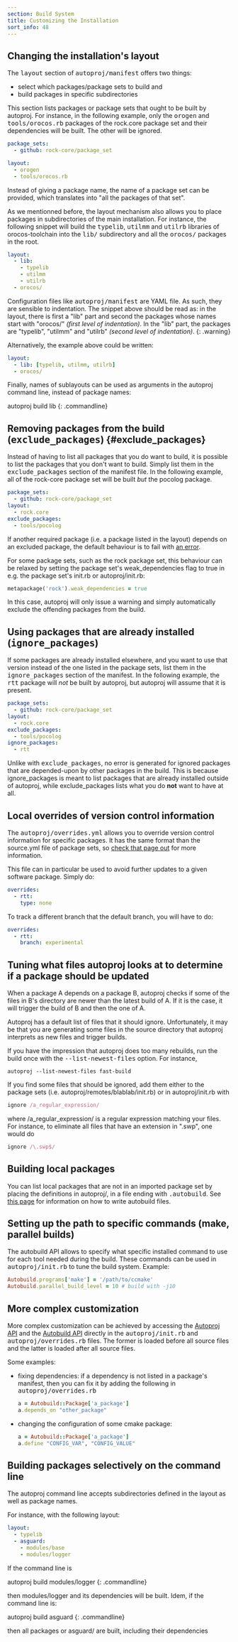 ```yaml
---
section: Build System
title: Customizing the Installation
sort_info: 48
---
```


Changing the installation's layout
----------------------------------

The <tt>layout</tt> section of <tt>autoproj/manifest</tt> offers two things:

 * select which packages/package sets to build and
 * build packages in specific subdirectories

This section lists packages or package sets that ought to be built by autoproj.
For instance, in the following example, only the <tt>orogen</tt> and
<tt>tools/orocos.rb</tt> packages of the rock.core package set and their
dependencies will be built. The other will be ignored.

~~~ yaml
package_sets:
  - github: rock-core/package_set

layout:
  - orogen
  - tools/orocos.rb
~~~

Instead of giving a package name, the name of a package set can be provided,
which translates into "all the packages of that set".

As we mentionned before, the layout mechanism also allows you to place packages
in subdirectories of the main installation. For instance, the following snippet
will build the <tt>typelib</tt>, <tt>utilmm</tt> and <tt>utilrb</tt> libraries
of orocos-toolchain into the <tt>lib/</tt> subdirectory and all the <tt>orocos/</tt> packages in the root.

~~~ yaml
layout:
  - lib:
    - typelib
    - utilmm
    - utilrb
  - orocos/
~~~

Configuration files like <tt>autoproj/manifest</tt> are YAML file. As such, they
are sensible to indentation. The snippet above should be read as: in the layout,
there is first a "lib" part and second the packages whose names start with
"orocos/" _(first level of indentation)_. In the "lib" part, the packages are
"typelib", "utilmm" and "utilrb" _(second level of indentation)_. 
{: .warning}

Alternatively, the example above could be written:

~~~ yaml
layout:
  - lib: [typelib, utilmm, utilrb]
  - orocos/
~~~

Finally, names of sublayouts can be used as arguments in the autoproj command
line, instead of package names:

autoproj build lib
{: .commandline}

Removing packages from the build (<tt>exclude_packages</tt>) {#exclude_packages}
--------------------------------
Instead of having to list all packages that you do want to build, it is possible
to list the packages that you don't want to build. Simply list them in the
<tt>exclude_packages</tt> section of the manifest file. In the following example, all
of the rock-core package set will be built *but* the pocolog package.

~~~ yaml
package_sets:
  - github: rock-core/package_set
layout:
  - rock.core
exclude_packages:
  - tools/pocolog
~~~

If another required package (i.e. a package listed in the layout) depends on an
excluded package, the default behaviour is to fail with
[an error](error_messages.html#exclusions).

For some package sets, such as the rock package set, this behaviour can be
relaxed by setting the package set's weak_dependencies flag to true in e.g. the
package set's init.rb or autoproj/init.rb:

``` ruby
metapackage('rock').weak_dependencies = true
```

In this case, autoproj will only issue a warning and simply automatically
exclude the offending packages from the build.

Using packages that are already installed (<tt>ignore_packages</tt>) 
-----------------------------------------

If some packages are already installed elsewhere, and you want to use that
version instead of the one listed in the package sets, list them in the
<tt>ignore_packages</tt> section of the manifest. In the following example, the
<tt>rtt</tt> package will *not* be built by autoproj, but autoproj will assume
that it is present.

~~~ yaml
package_sets:
  - github: rock-core/package_set
layout:
  - rock.core
exclude_packages:
  - tools/pocolog
ignore_packages:
  - rtt
~~~

Unlike with <tt>exclude_packages</tt>, no error is generated for ignored
packages that are depended-upon by other packages in the build. This is because
ignore_packages is meant to list packages that are already installed outside of
autoproj, while exclude_packages lists what you do **not** want to have at all.

Local overrides of version control information
----------------------------------------------

The <tt>autoproj/overrides.yml</tt> allows you to override version control information
for specific packages. It has the same format than the source.yml file of
package sets, so [check that page out](advanced/importers.html) for more information.

This file can in particular be used to avoid further updates to a given software
package. Simply do:

~~~ yaml
overrides:
  - rtt:
    type: none
~~~

To track a different branch that the default branch, you will have to do:

~~~ yaml
overrides:
  - rtt:
    branch: experimental
~~~

Tuning what files autoproj looks at to determine if a package should be updated
-------------------------------------------------------------------------------
When a package A depends on a package B, autoproj checks if some of the files in
B's directory are newer than the latest build of A. If it is the case, it will
trigger the build of B and then the one of A.

Autoproj has a default list of files that it should ignore. Unfortunately, it
may be that you are generating some files in the source directory that autoproj
interprets as new files and trigger builds.

If you have the impression that autoproj does too many rebuilds, run the build
once with the <tt>\-\-list-newest-files</tt> option. For instance,

~~~
autoproj --list-newest-files fast-build
~~~

If you find some files that should be ignored, add them either to the package
sets (i.e. autoproj/remotes/blablab/init.rb) or in autoproj/init.rb with

~~~ ruby
ignore /a_regular_expression/
~~~

where /a_regular_expression/ is a regular expression matching your files. For
instance, to eliminate all files that have an extension in ".swp", one would do

~~~ ruby
ignore /\.swp$/
~~~

Building local packages
-----------------------

You can list local packages that are not in an imported package set by placing
the definitions in autoproj/, in a file ending with <tt>.autobuild</tt>. See [this
page](advanced/autobuild.html) for information on how to write autobuild files.

Setting up the path to specific commands (make, parallel builds)
----------------------------------------------------------------

The autobuild API allows to specify what specific installed command to use for
each tool needed during the build. These commands can be used in
<tt>autoproj/init.rb</tt> to tune the build system. Example:

~~~ ruby
Autobuild.programs['make'] = '/path/to/ccmake'
Autobuild.parallel_build_level = 10 # build with -j10
~~~

More complex customization
--------------------------

More complex customization can be achieved by accessing the [Autoproj
API](http://rubydoc.info/gems/autoproj/frames) and
the [Autobuild API](http://rubydoc.info/gems/autobuild/frames) directly in the <tt>autoproj/init.rb</tt> and
<tt>autoproj/overrides.rb</tt>
files. The former is loaded before all source files and the latter is loaded
after all source files.

Some examples:

 *  fixing dependencies: if a dependency is not listed in a package's manifest,
    then you can fix it by adding the following in <tt>autoproj/overrides.rb</tt>

    ~~~ ruby
    a = Autobuild::Package['a_package']
    a.depends_on "other_package"
    ~~~

 *  changing the configuration of some cmake package:

    ~~~ ruby
    a = Autobuild::Package['a_package']
    a.define "CONFIG_VAR", "CONFIG_VALUE"
    ~~~

Building packages selectively on the command line
-------------------------------------------------

The autoproj command line accepts subdirectories defined in the layout as well
as package names.

For instance, with the following layout:

~~~ yaml
layout:
  - typelib
  - asguard:
    - modules/base
    - modules/logger
~~~

If the command line is

autoproj build modules/logger
{: .commandline}

then modules/logger and its dependencies will be built. Idem, if the command line is:

autoproj build asguard
{: .commandline}

then all packages or asguard/ are built, including their dependencies

